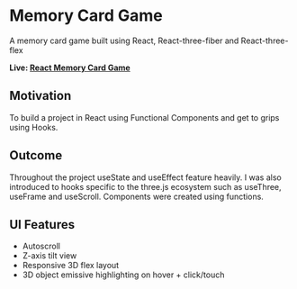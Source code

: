 <h1>Memory Card Game</h1>
<p>A memory card game built using React, React-three-fiber and React-three-flex</p>

<strong>Live: </strong> <a href="https://mattxmade.github.io/memory-card-game/dist/index.html" target="_blank"> <strong>React Memory Card Game</strong></a>

## Motivation
To build a project in React using Functional Components and get to grips using Hooks.

## Outcome
Throughout the project useState and useEffect feature heavily. I was also introduced to hooks specific to the three.js ecosystem such as useThree, useFrame and useScroll. Components were created using functions.

## UI Features
<ul>
  <li>Autoscroll</li>
  <li>Z-axis tilt view</li>
  <li>Responsive 3D flex layout</li>
  <li>3D object emissive highlighting on hover + click/touch </li>
</ul>
